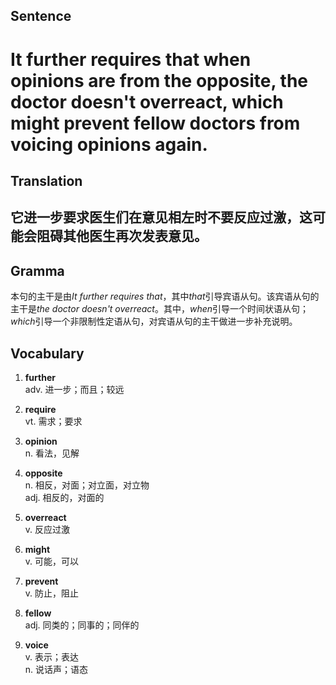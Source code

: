 ## Sentence       

<h1>It further requires that when opinions are from the opposite, the doctor doesn't overreact, which might prevent fellow doctors from voicing opinions again.</h1>

## Translation       

<h2>它进一步要求医生们在意见相左时不要反应过激，这可能会阻碍其他医生再次发表意见。</h2>

## Gramma         

本句的主干是由*It further requires that*，其中*that*引导宾语从句。该宾语从句的主干是*the doctor doesn't overreact*。其中，*when*引导一个时间状语从句；*which*引导一个非限制性定语从句，对宾语从句的主干做进一步补充说明。      


## Vocabulary   

1. **further**      
adv. 进一步；而且；较远        

2. **require**        
vt. 需求；要求         

3. **opinion**       
n. 看法，见解        

4. **opposite**        
n. 相反，对面；对立面，对立物        
adj. 相反的，对面的       

5. **overreact**         
v. 反应过激        

6. **might**       
v. 可能，可以        

7. **prevent**        
v. 防止，阻止         

8. **fellow**       
adj. 同类的；同事的；同伴的        

9. **voice**       
v. 表示；表达         
n. 说话声；语态        

